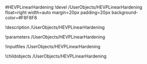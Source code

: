 <!-- MOOSE Object Documentation Stub: Remove this when content is added. -->
#HEVPLinearHardening
!devel /UserObjects/HEVPLinearHardening float=right width=auto margin=20px padding=20px background-color=#F8F8F8

!description /UserObjects/HEVPLinearHardening

!parameters /UserObjects/HEVPLinearHardening

!inputfiles /UserObjects/HEVPLinearHardening

!childobjects /UserObjects/HEVPLinearHardening
